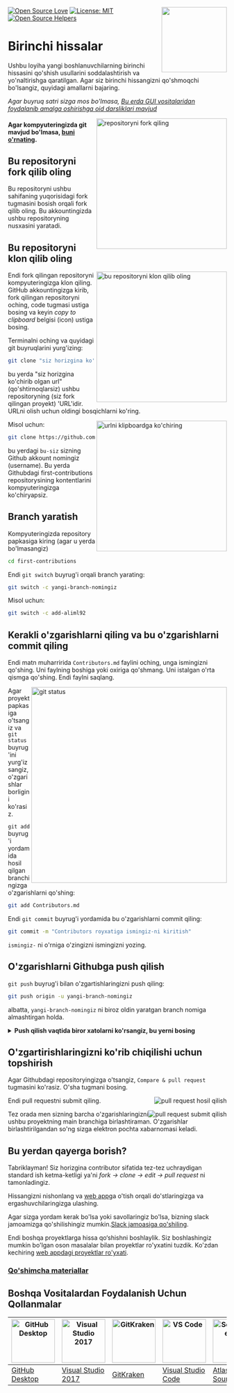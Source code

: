 [![Open Source Love](https://firstcontributions.github.io/open-source-badges/badges/open-source-v1/open-source.svg)](https://github.com/firstcontributions/open-source-badges)
[<img align="right" width="150" src="https://firstcontributions.github.io/assets/Readme/join-slack-team.png">](https://join.slack.com/t/firstcontributors/shared_invite/zt-1hg51qkgm-Xc7HxhsiPYNN3ofX2_I8FA)
[![License: MIT](https://img.shields.io/badge/License-MIT-green.svg)](https://opensource.org/licenses/MIT)
[![Open Source Helpers](https://www.codetriage.com/roshanjossey/first-contributions/badges/users.svg)](https://www.codetriage.com/roshanjossey/first-contributions)


# Birinchi hissalar 

Ushbu loyiha yangi boshlanuvchilarning birinchi hissasini qo'shish usullarini soddalashtirish va yo'naltirishga qaratilgan. Agar siz birinchi hissangizni qo'shmoqchi bo'lsangiz, quyidagi amallarni bajaring.   

_Agar buyruq satri sizga mos bo'lmasa, [Bu erda GUI vositalaridan foydalanib amalga oshirishga oid darsliklari mavjud](#boshqa-vositalardan-foydalanish-uchun-qollanmalar)_


<img align="right" width="300" src="https://firstcontributions.github.io/assets/Readme/fork.png" alt="repositoryni fork qiling" />

#### Agar kompyuteringizda git mavjud bo'lmasa, [buni o'rnating](https://help.github.com/articles/set-up-git/).

## Bu repositoryni fork qilib oling

Bu repositoryni ushbu sahifaning yuqorisidagi fork tugmasini bosish orqali fork qilib oling.
Bu akkountingizda ushbu repositoryning nusxasini yaratadi.

## Bu repositoryni klon qilib oling

<img align="right" width="300" src="https://firstcontributions.github.io/assets/Readme/clone.png" alt="bu repositoryni klon qilib oling" />

Endi fork qilingan repositoryni kompyuteringizga klon qiling. GitHub akkountingizga kirib, fork qilingan repositoryni oching, code tugmasi ustiga bosing va keyin _copy to clipboard_ belgisi (icon) ustiga bosing.

Terminalni oching va quyidagi git buyruqlarini yurg'izing:

```bash
git clone "siz horizgina ko'chirib olgan url"
```

bu yerda "siz horizgina ko'chirib olgan url" (qo'shtirnoqlarsiz) ushbu repositoryning (siz fork qilingan proyekt) 'URL'idir. URLni olish uchun oldingi bosqichlarni ko'ring.

<img align="right" width="300" src="https://firstcontributions.github.io/assets/Readme/copy-to-clipboard.png" alt="urlni klipboardga ko'chiring" />

Misol uchun:

```bash
git clone https://github.com/bu-siz/first-contributions.git
```

bu yerdagi `bu-siz` sizning Github akkount nomingiz (username). Bu yerda Githubdagi  first-contributions repositorysining kontentlarini kompyuteringizga
ko'chiryapsiz. 

## Branch yaratish

Kompyuteringizda repository papkasiga kiring (agar u yerda bo'lmasangiz)

```bash
cd first-contributions
```

Endi `git switch` buyrug'i orqali branch yarating:

```bash
git switch -c yangi-branch-nomingiz
```

Misol uchun:

```bash
git switch -c add-aliml92
```

## Kerakli o'zgarishlarni qiling va bu o'zgarishlarni commit qiling

Endi matn muharririda `Contributors.md` faylini oching, unga ismingizni qo'shing. Uni faylning boshiga yoki oxiriga qo'shmang. Uni istalgan o'rta qismga  qo'shing. Endi faylni saqlang. 

<img align="right" width="450" src="https://firstcontributions.github.io/assets/Readme/git-status.png" alt="git status" />

Agar proyekt papkasiga o'tsangiz va `git status` buyrug'ini yurg'izsangiz, o'zgarishlar borligini ko'rasiz.

`git add` buyrug'i yordamida hosil qilgan branchingizga o'zgarishlarni qo'shing:

```bash
git add Contributors.md
```

Endi `git commit` buyrug'i yordamida bu o'zgarishlarni commit qiling: 

```bash
git commit -m "Contributors royxatiga ismingiz-ni kiritish"
```
`ismingiz-` ni o'rniga o'zingizni ismingizni yozing.

## O'zgarishlarni Githubga push qilish

`git push` buyrug'i bilan o'zgartishlaringizni push qiling:

```bash
git push origin -u yangi-branch-nomingiz
```

albatta, `yangi-branch-nomingiz` ni biroz oldin yaratgan branch nomiga almashtirgan holda.

<details>
<summary> <strong>Push qilish vaqtida biror xatolarni ko'rsangiz, bu yerni bosing</strong> </summary>

- ### Autentifikatsiya Xatoligi
<pre>
  remote: Support for password authentication was removed on August 13, 2021. Please use a personal access token instead.
  remote: Please see https://github.blog/2020-12-15-token-authentication-requirements-for-git-operations/ for more information.
  fatal: Authentication failed for 'https://github.com/<your-username>/first-contributions.git/'
</pre>

Akkountingizga SSH kalit yaratish va konfiguratsiya qilish uchun [GitHub qo'llanma](https://docs.github.com/en/authentication/connecting-to-github-with-ssh/adding-a-new-ssh-key-to-your-github-account) ga o'ting.

</details>

## O'zgartirishlaringizni ko'rib chiqilishi uchun topshirish

Agar Githubdagi repositoryingizga o'tsangiz, `Compare & pull request` tugmasini ko'rasiz. O'sha tugmani bosing.

<img style="float: right;" src="https://firstcontributions.github.io/assets/Readme/compare-and-pull.png" alt="pull request hosil qilish" />

Endi pull requestni submit qiling.

<img style="float: right;" src="https://firstcontributions.github.io/assets/Readme/submit-pull-request.png" alt="pull request submit qilish" />

Tez orada men sizning barcha o'zgarishlaringizni ushbu proyektning main branchiga birlashtiraman. O'zgarishlar birlashtirilgandan so'ng sizga elektron pochta xabarnomasi keladi.

## Bu yerdan qayerga borish?

Tabriklayman! Siz horizgina contributor sifatida tez-tez uchraydigan standard ish ketma-ketligi ya'ni _fork -> clone -> edit -> pull request_ ni tamonladingiz. 

Hissangizni nishonlang va [web app](https://firstcontributions.github.io/#social-share)ga o'tish orqali do'stlaringizga va ergashuvchilaringizga ulashing. 


Agar sizga yordam kerak bo'lsa yoki savollaringiz bo'lsa, bizning slack jamoamizga qo'shilishingiz mumkin.[Slack jamoasiga qo'shiling](https://join.slack.com/t/firstcontributors/shared_invite/zt-1hg51qkgm-Xc7HxhsiPYNN3ofX2_I8FA).

Endi boshqa proyektlarga hissa qo‘shishni boshlaylik. Siz boshlashingiz mumkin bo'lgan oson masalalar bilan proyektlar ro'yxatini tuzdik. Ko'zdan kechiring [web appdagi proyektlar ro'yxati](https://firstcontributions.github.io/#project-list).

### [Qo'shimcha materiallar](additional-material/git_workflow_scenarios/additional-material.md)

## Boshqa Vositalardan Foydalanish Uchun Qollanmalar

| <a href="gui-tool-tutorials/github-desktop-tutorial.md"><img alt="GitHub Desktop" src="https://desktop.github.com/images/desktop-icon.svg" width="100"></a> | <a href="gui-tool-tutorials/github-windows-vs2017-tutorial.md"><img alt="Visual Studio 2017" src="https://upload.wikimedia.org/wikipedia/commons/c/cd/Visual_Studio_2017_Logo.svg" width="100"></a> | <a href="gui-tool-tutorials/gitkraken-tutorial.md"><img alt="GitKraken" src="https://firstcontributions.github.io/assets/gui-tool-tutorials/gitkraken-tutorial/gk-icon.png" width="100"></a> | <a href="gui-tool-tutorials/github-windows-vs-code-tutorial.md"><img alt="VS Code" src="https://upload.wikimedia.org/wikipedia/commons/2/2d/Visual_Studio_Code_1.18_icon.svg" width=100></a> | <a href="gui-tool-tutorials/sourcetree-macos-tutorial.md"><img alt="Sourcetree App" src="https://wac-cdn.atlassian.com/dam/jcr:81b15cde-be2e-4f4a-8af7-9436f4a1b431/Sourcetree-icon-blue.svg" width=100></a> | <a href="gui-tool-tutorials/github-windows-intellij-tutorial.md"><img alt="IntelliJ IDEA" src="https://upload.wikimedia.org/wikipedia/commons/thumb/9/9c/IntelliJ_IDEA_Icon.svg/512px-IntelliJ_IDEA_Icon.svg.png" width=100></a> |
| ----------------------------------------------------------------------------------------------------------------------------------------------------------- | --------------------------------------------------------------------------------------------------------------------------------------------------------------------------------------------------- | -------------------------------------------------------------------------------------------------------------------------------------------------------------------------------------------- | -------------------------------------------------------------------------------------------------------------------------------------------------------------------------------------------- | ------------------------------------------------------------------------------------------------------------------------------------------------------------------------------------------------------------ | -------------------------------------------------------------------------------------------------------------------------------------------------------------------------------------------------------------------------------- |
| [GitHub Desktop](gui-tool-tutorials/github-desktop-tutorial.md)                                                                                             | [Visual Studio 2017](gui-tool-tutorials/github-windows-vs2017-tutorial.md)                                                                                                                          | [GitKraken](gui-tool-tutorials/gitkraken-tutorial.md)                                                                                                                                        | [Visual Studio Code](gui-tool-tutorials/github-windows-vs-code-tutorial.md)                                                                                                                  | [Atlassian Sourcetree](gui-tool-tutorials/sourcetree-macos-tutorial.md)                                                                                                                                      | [IntelliJ IDEA](gui-tool-tutorials/github-windows-intellij-tutorial.md)                                                                                                                                                          |
